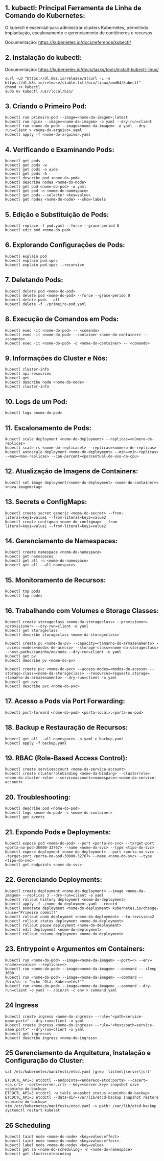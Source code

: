 ## 1. kubectl: Principal Ferramenta de Linha de Comando do Kubernetes:

O kubectl é essencial para administrar clusters Kubernetes, permitindo implantação, escalonamento e gerenciamento de contêineres e recursos.

Documentação: https://kubernetes.io/docs/reference/kubectl/

## 2. Instalação do kubectl:

Documentação: https://kubernetes.io/docs/tasks/tools/install-kubectl-linux/

    curl -LO "https://dl.k8s.io/release/$(curl -L -s https://dl.k8s.io/release/stable.txt)/bin/linux/amd64/kubectl"
    chmod +x kubectl
    sudo mv kubectl /usr/local/bin/

## 3. Criando o Primeiro Pod:

    kubectl run primeiro-pod --image=<nome-da-imagem>:latest
    kubectl run nginx --image=<nome-da-imagem> -o yaml --dry-run=client
    kubectl run <nome-do-pod> --image=<nome-da-imagem> -o yaml --dry-run=client > <nome-do-arquivo>.yaml
    kubectl apply -f <nome-do-arquivo>.yaml

## 4. Verificando e Examinando Pods:

    kubectl get pods
    kubectl get pods -w
    kubectl get pods -o wide
    kubectl get pods -A
    kubectl describe pod <nome-do-pod>
    kubectl describe nodes <nome-do-node>
    kubectl get pod <nome-do-pod> -o yaml
    kubectl get pod -n <nome-do-namespace>
    kubectl get pods --selector <key=value>
    kubectl get nodes <nome-do-node> --show-labels

## 5. Edição e Substituição de Pods:

    kubectl replace -f pod.yaml --force --grace-period 0
    kubectl edit pod <nome-do-pod>

## 6. Explorando Configurações de Pods:

    kubectl explain pod
    kubectl explain pod.spec
    kubectl explain pod.spec --recursive

## 7. Deletando Pods:

    kubectl delete pod <nome-do-pod>
    kubectl delete pod <nome-do-pod> --force --grace-period 0
    kubectl delete pods --all
    kubectl delete -f ./primeiro-pod.yaml

## 8. Execução de Comandos em Pods:

    kubectl exec -it <nome-do-pod> -- <comando>
    kubectl exec -it <nome-do-pod> --container <nome-do-container> -- <comando>
    kubectl exec -it <nome-do-pod> -c <nome-do-container> -- <comando>

## 9. Informações do Cluster e Nós:

    kubectl cluster-info
    kubectl api-resources
    kubectl get 
    kubectl describe node <nome-do-node>
    kubectl cluster-info

## 10. Logs de um Pod:

    kubectl logs <nome-do-pod>

## 11. Escalonamento de Pods:

    kubectl scale deployment <nome-do-deployment> --replicas=<número-de-replicas>
    kubectl scale rs <nome-do-replicaset> --replicas=<número-de-replicas>
    kubectl autoscale deployment <nome-do-deployment> --min=<min-replicas> --max=<max-replicas> --cpu-percent=<percentual-de-uso-da-cpu>

## 12. Atualização de Imagens de Containers:

    kubectl set image deployment/<nome-do-deployment> <nome-do-container>=<nova-imagem:tag>

## 13. Secrets e ConfigMaps:

    kubectl create secret generic <nome-do-secret> --from-literal=key1=value1 --from-literal=key2=value2
    kubectl create configmap <nome-do-configmap> --from-literal=key1=value1 --from-literal=key2=value2

## 14. Gerenciamento de Namespaces:

    kubectl create namespace <nome-do-namespace>
    kubectl get namespaces
    kubectl get all -n <nome-do-namespace>
    kubectl get all --all-namespaces

## 15. Monitoramento de Recursos:

    kubectl top pods
    kubectl top nodes

## 16. Trabalhando com Volumes e Storage Classes:

    kubectl create storageclass <nome-da-storageclass> --provisioner=<provisioner> --dry-run=client -o yaml
    kubectl get storageclass
    kubectl describe storageclass <nome-da-storageclass>

    kubectl create pv <nome-do-pv> --capacity=<tamanho-do-armazenamento> --access-modes=<modos-de-acesso> --storage-class=<nome-da-storageclass> --host-path=/caminho/no/nodo --dry-run=client -o yaml
    kubectl get pv
    kubectl describe pv <nome-do-pv>

    kubectl create pvc <nome-do-pvc> --access-modes=<modos-de-acesso> --storage-class=<nome-da-storageclass> --resources=requests.storage=<tamanho-do-armazenamento> --dry-run=client -o yaml
    kubectl get pvc
    kubectl describe pvc <nome-do-pvc>

## 17. Acesso a Pods via Port Forwarding: 

    kubectl port-forward <nome-do-pod> <porta-local>:<porta-no-pod>

## 18. Backup e Restauração de Recursos:

    kubectl get all --all-namespaces -o yaml > backup.yaml
    kubectl apply -f backup.yaml

## 19. RBAC (Role-Based Access Control):

    kubectl create serviceaccount <nome-da-service-account>
    kubectl create clusterrolebinding <nome-da-binding> --clusterrole=<nome-do-cluster-role> --serviceaccount=<namespace>:<nome-da-service-account>

## 20. Troubleshooting:

    kubectl describe pod <nome-do-pod>
    kubectl logs <nome-do-pod> -c <nome-do-container>
    kubectl get events

## 21. Expondo Pods e Deployments:

    kubectl expose pod <nome-do-pod> --port <porta-no-svc> --target-port <porta-no-pod-30000-32767> --name <nome-do-svc> --type <tipo-do-svc>
    kubectl expose deployment <nome-do-deployment> --port <porta-no-svc> --target-port <porta-no-pod-30000-32767> --name <nome-do-svc> --type <tipo-do-svc>
    kubectl get endpoints <nome-do-svc>

## 22. Gerenciando Deployments:

    kubectl create deployment <nome-do-deployment> --image <nome-da-imagem> --replicas 3 --dry-run=client -o yaml
    kubectl rollout history deployment <nome-do-deployment>
    kubectl apply -f ./nome_do_deployment.yaml --record
    kubectl annotate deployment <nome-do-deployment> kubernetes.io/change-cause="Primeiro commit!"
    kubectl rollout undo deployment <nome-do-deployment> --to-revision=2
    kubectl rollout status deployment <nome-do-deployment>
    kubectl rollout pause deployment <nome-do-deployment>
    kubectl edit deployment <nome-do-deployment>
    kubectl rollout resume deployment <nome-do-deployment>

## 23. Entrypoint e Argumentos em Containers:


    kubectl run <nome-do-pod> --image=<nome-da-imagem> --port=<> --env=<name>=<value> --replicas=<>
    kubectl run <nome-do-pod> --image=<nome-da-imagem> --command -- sleep 3600
    kubectl run <nome-do-pod> --image=<nome-da-imagem> --command -- /bin/sh -c "echo 'Olá, Kubernetes!'"
    kubectl run <nome-do-pod> --image=<nome-da-imagem> --command --dry-run=client -o yaml -- /bin/sh -c env > command.yaml

## 24 Ingress
   
    kubectl create ingress <nome-do-ingress> --rule="<path=service-name:port>" --dry-run=client -o yaml
    kubectl create ingress <nome-do-ingress> --rule="<host/path=service-name:port>" --dry-run=client -o yaml
    kubectl get ingresses
    kubectl describe ingress <nome-do-ingress>

## 25 Gerenciamento da Arquitetura, Instalação e Configuração do Cluster:

    cat /etc/kubernetes/manifests/etcd.yaml |grep 'listen\|server\|crt'

    ETCDCTL_API=3 etcdctl --endpoints=<endereco-etcd:porta> --cacert=<ca.crt> --cert=<server.crt> --key=<server.key> snapshot save <caminho-do-backup>
    ETCDCTL_API=3 etcdctl -w table snapshot status <caminho-do-backup>
    ETCDCTL_API=3 etcdctl --data-dir=/var/lib/etcd-backup snapshot restore <caminho-do-backup>
    vim /etc/kubernetes/manifests/etcd.yaml -> path: /var/lib/etcd-backup
    systemctl restart kubelet

## 26 Scheduling

    kubectl taint node <nome-do-node> <key=value:effect>
    kubectl taint node <nome-do-node> <key=value:effect>-
    kubectl label node <nome-do-node> <key=value>
    kubectl get sa <nome-do-scheduling> -n <nome-do-namespace>
    kubectl get clusterrolebinding